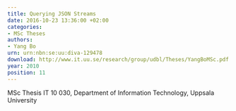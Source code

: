 ```yaml
---
title: Querying JSON Streams
date: 2016-10-23 13:36:00 +02:00
categories:
- MSc Theses
authors:
- Yang Bo
urn: urn:nbn:se:uu:diva-129478
download: http://www.it.uu.se/research/group/udbl/Theses/YangBoMSc.pdf
year: 2010
position: 11
---
```


MSc Thesis IT 10 030, Department of Information Technology, Uppsala University
